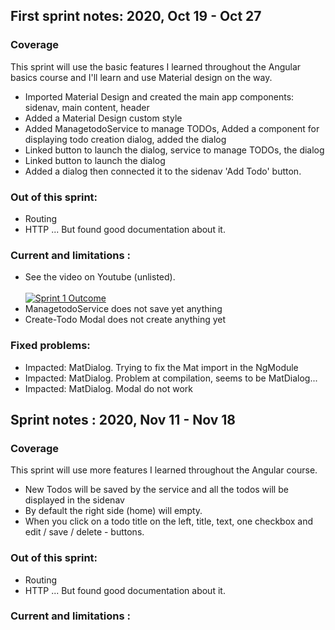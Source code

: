 ## First sprint notes: 2020, Oct 19 - Oct 27

### Coverage
This sprint will use the basic features I learned throughout the Angular basics course and I'll learn and use Material design on the way.

- Imported Material Design and created the main app components: sidenav, main content, header
- Added a Material Design custom style 
- Added ManagetodoService to manage TODOs, Added a component for displaying todo creation dialog, added the dialog
- Linked button to launch the dialog, service to manage TODOs, the dialog
- Linked button to launch the dialog
- Added a dialog then connected it to the sidenav 'Add Todo' button.

### Out of this sprint:
- Routing 
- HTTP
... But found good documentation about it.

### Current and limitations : 

- See the video on Youtube (unlisted).<br><br>
[![Sprint 1 Outcome](https://media.giphy.com/media/8kC9Q4ZYd79RpHiejj/giphy.gif)](https://youtu.be/jcZ_ZL_JvzI)<br>
- ManagetodoService does not save yet anything
- Create-Todo Modal does not create anything yet 

### Fixed problems: 

- Impacted: MatDialog. Trying to fix the Mat import in the NgModule
- Impacted: MatDialog. Problem at compilation, seems to be MatDialog...
- Impacted: MatDialog. Modal do not work

## Sprint notes : 2020, Nov 11 - Nov 18

### Coverage
This sprint will use more features I learned throughout the Angular course.

- New Todos will be saved by the service and all the todos will be displayed in the sidenav
- By default the right side (home) will empty.
- When you click on a todo title on the left, title, text, one checkbox and edit / save / delete - buttons.

### Out of this sprint:
- Routing 
- HTTP
... But found good documentation about it.

### Current and limitations : 